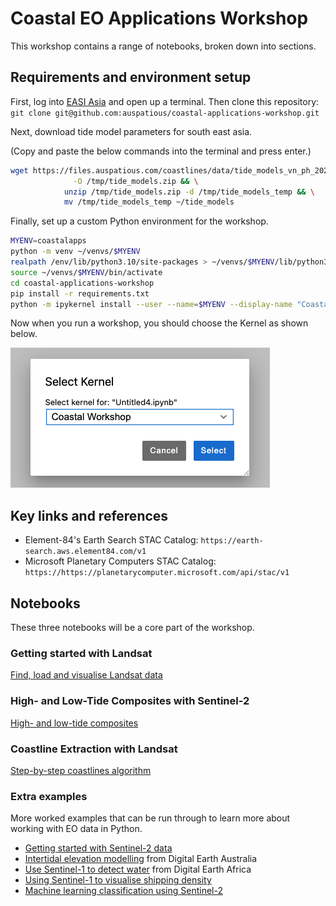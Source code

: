 # Coastal EO Applications Workshop

This workshop contains a range of notebooks, broken down into sections.

## Requirements and environment setup

First, log into [EASI Asia](https://hub.asia.easi-eo.solutions/) and open up a terminal.
Then clone this repository: `git clone git@github.com:auspatious/coastal-applications-workshop.git`

Next, download tide model parameters for south east asia.

(Copy and paste the below commands into the terminal and press enter.)

```bash
wget https://files.auspatious.com/coastlines/data/tide_models_vn_ph_2022.zip \
              -O /tmp/tide_models.zip && \
            unzip /tmp/tide_models.zip -d /tmp/tide_models_temp && \
            mv /tmp/tide_models_temp ~/tide_models
```

Finally, set up a custom Python environment  for the workshop.

```bash
MYENV=coastalapps 
python -m venv ~/venvs/$MYENV
realpath /env/lib/python3.10/site-packages > ~/venvs/$MYENV/lib/python3.10/site-packages/base_venv.pth
source ~/venvs/$MYENV/bin/activate
cd coastal-applications-workshop
pip install -r requirements.txt
python -m ipykernel install --user --name=$MYENV --display-name "Coastal Workshop"
```

Now when you run a workshop, you should choose the Kernel as shown below.

![Coastal workshop kernel](images/kernel_select.png)

## Key links and references

* Element-84's Earth Search STAC Catalog: `https://earth-search.aws.element84.com/v1`
* Microsoft Planetary Computers STAC Catalog: `https://https://planetarycomputer.microsoft.com/api/stac/v1`

## Notebooks

These three notebooks will be a core part of the workshop.

### Getting started with Landsat

[Find, load and visualise Landsat data](notebooks/01_Landsat_GettingStarted.ipynb)

### High- and Low-Tide Composites with Sentinel-2

[High- and low-tide composites](notebooks/02_Sentinel-2_HighLowComposites.ipynb)

### Coastline Extraction with Landsat 

[Step-by-step coastlines algorithm](notebooks/03_Landsat_CoastalChange.ipynb)

### Extra examples

More worked examples that can be run through to learn more about working with
EO data in Python.

* [Getting started with Sentinel-2 data](notebooks/examples/01_Sentinel-2_GettingStarted.ipynb)
* [Intertidal elevation modelling](notebooks/examples/02_IntertidalElevation.ipynb)
from Digital Earth Australia
* [Use Sentinel-1 to detect water](notebooks/examples/03_Sentinel-1_WaterDetection.ipynb)
from Digital Earth Africa
* [Using Sentinel-1 to visualise shipping density](notebooks/examples/04_Sentinel-1_ShippingDensity.ipynb)
* [Machine learning classification using Sentinel-2](notebooks/examples/05_Sentinel-2_MachineLearning.ipynb)
